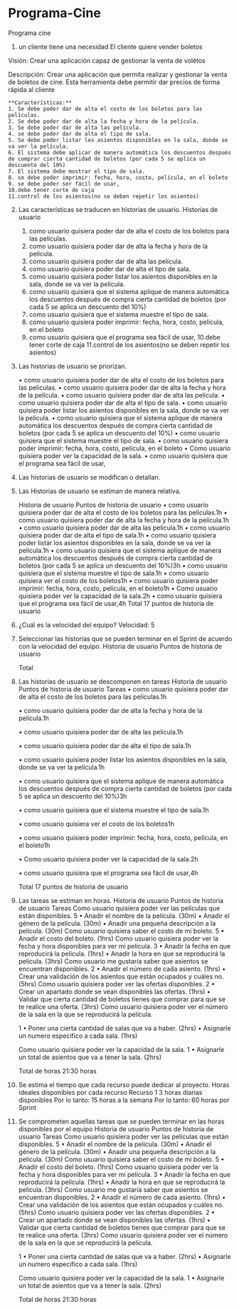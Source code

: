 # Programa-Cine
Programa cine
1. un cliente tiene una necesidad
El cliente quiere vender boletos

Visión: Crear una aplicación capaz de gestionar la venta de volétos

Descripción: Crear una aplicación que permita realizar y gestionar la venta de boletos de cine. Esta herramienta debe permitir dar precios de forma rápida al cliente

    **Características:**
	1. Se debe poder dar de alta el costo de los boletos para las películas.
    2. Se debe poder dar de alta la fecha y hora de la película.
    3. Se debe poder dar de alta las película.
    4. se debe poder dar de alta el tipo de sala.
    5. Se debe poder listar los asientos disponibles en la sala, donde se va ver la película.
    6. El sistema debe aplicar de manera automática los descuentos después de comprar cierta cantidad de boletos (por cada 5 se aplica un descuento del 10%)
    7. El sistema debe mostrar el tipo de sala.
    8. se debe poder imprimir: fecha, hora, costo, película, en el boleto
    9. se debe poder ser fácil de usar,
    10.debe tener corte de caja
    11.control de los asientos(no se deben repetir los asientos)

2. Las características se traducen en historias de usuario. 
Historias de usuario
    1. como usuario quisiera poder dar de alta el costo de los boletos para las películas.
    2. como usuario quisiera poder dar de alta la fecha y hora de la película.
    3. como usuario quisiera poder dar de alta las película.
    4. como usuario quisiera poder dar de alta el tipo de sala.
    5. como usuario quisiera poder listar los asientos disponibles en la sala, donde se va ver la película.
    6. como usuario quisiera que el sistema aplique de manera automática los descuentos después de compra cierta cantidad de boletos (por cada 5 se aplica un descuento del 10%)
    7. como usuario quisiera que el sistema muestre el tipo de sala.
    8. como usuario quisiera poder imprimir: fecha, hora, costo, película, en el boleto
    9. como usuario quisiera que el programa sea fácil de usar,
    10.debe tener corte de caja
    11.control de los asientos(no se deben repetir los asientos)


3. Las historias de usuario se priorizan.

    • como usuario quisiera poder dar de alta el costo de los boletos para las películas.
    • como usuario quisiera poder dar de alta la fecha y hora de la película.
    • como usuario quisiera poder dar de alta las película.
    • como usuario quisiera poder dar de alta el tipo de sala.
    • como usuario quisiera poder listar los asientos disponibles en la sala, donde se va ver la película.
    • como usuario quisiera que el sistema aplique de manera automática los descuentos después de compra cierta cantidad de boletos (por cada 5 se aplica un descuento del 10%)
    • como usuario quisiera que el sistema muestre el tipo de sala.
    • como usuario quisiera poder imprimir: fecha, hora, costo, película, en el boleto
    • Como usuario quisiera poder ver la capacidad de la sala.
    • como usuario quisiera que el programa sea fácil de usar,
4. Las historias de usuario se modifican o detallan.
    
5. Las Historias de usuario se estiman de manera relativa.

    Historia de usuario
        Puntos de historia de usuario
            • como usuario quisiera poder dar de alta el costo de los boletos para las películas.1h
            • como usuario quisiera poder dar de alta la fecha y hora de la película.1h
            • como usuario quisiera poder dar de alta las película.1h
            • como usuario quisiera poder dar de alta el tipo de sala.1h
            • como usuario quisiera poder listar los asientos disponibles en la sala, donde se va ver la película.1h
            • como usuario quisiera que el sistema aplique de manera automática los descuentos después de compra cierta cantidad de boletos (por cada 5 se aplica un descuento del 10%)3h
            • como usuario quisiera que el sistema muestre el tipo de sala.1h
            • como usuario quisiera ver el costo de los boletos1h
            • como usuario quisiera poder imprimir: fecha, hora, costo, película, en el boleto1h
            • Como usuario quisiera poder ver la capacidad de la sala.2h
            • como usuario quisiera que el programa sea fácil de usar,4h
            Total 
            17 puntos de historia de usuario 


6. ¿Cuál es la velocidad del equipo?
    Velocidad: 5

7. Seleccionar las historias que se pueden terminar en el Sprint de acuerdo con la velocidad del equipo.
    Historia de usuario
    Puntos de historia de usuario
    
    Total 



8. Las historias de usuario se descomponen en tareas
    Historia de usuario
    Puntos de historia de usuario
    Tareas
    • como usuario quisiera poder dar de alta el costo de los boletos para las películas.1h
        
    • como usuario quisiera poder dar de alta la fecha y hora de la película.1h
        
    • como usuario quisiera poder dar de alta las película.1h
    
    • como usuario quisiera poder dar de alta el tipo de sala.1h
    
    • como usuario quisiera poder listar los asientos disponibles en la sala, donde se va ver la película.1h
    
    • como usuario quisiera que el sistema aplique de manera automática los descuentos después de compra cierta cantidad de boletos (por cada 5 se aplica un descuento del 10%)3h
    
    • como usuario quisiera que el sistema muestre el tipo de sala.1h
    
    • como usuario quisiera ver el costo de los boletos1h
    
    • como usuario quisiera poder imprimir: fecha, hora, costo, película, en el boleto1h
    
    • Como usuario quisiera poder ver la capacidad de la sala.2h
    
    • como usuario quisiera que el programa sea fácil de usar,4h
    
    Total 
    17 puntos de historia de usuario 
    
9. Las tareas se estiman en horas.
    Historia de usuario
    Puntos de historia de usuario
    Tareas
    Como usuario quisiera poder ver las películas que están disponibles.
    5
        • Anadir el nombre de la película. (30m)
        • Anadir el género de la película. (30m)
        • Anadir una pequeña descripción a la película. (30m)
    Como usuario quisiera saber el costo de mi boleto.
    5
        • Anadir el costo del boleto. (1hrs)
    Como usuario quisiera poder ver la fecha y hora disponibles para ver mi película.
    3
        • Anadir la fecha en que reproducirá la película. (1hrs)
        • Anadir la hora en que se reproducirá la película.  (3hrs) 
    Como usuario me gustaría saber que asientos se encuentran disponibles.
    2
        • Anadir el número de cada asiento. (1hrs)
        • Crear una validación de los asientos que están ocupados y cuáles no. (5hrs)
    Como usuario quisiera poder ver las ofertas disponibles.
    2
        • Crear un apartado donde se vean disponibles las ofertas. (1hrs)
        • Validar que cierta cantidad de boletos tienes que comprar para que se te realice una oferta. (3hrs)
    Como usuario quisiera poder ver el número de la sala en la que se reproducirá la película.

    1
        • Poner una cierta cantidad de salas que va a haber. (2hrs)
        • Asignarle un numero especifico a cada sala. (1hrs)

    Como usuario quisiera poder ver la capacidad de la sala.
    1
        • Asignarle un total de asientos que va a tener la sala. (2hrs)

    Total de horas 
    21:30  horas 

10. Se estima el tiempo que cada recurso puede dedicar al proyecto.
    Horas ideales disponibles por cada recurso
    Recurso 1
    3 horas diarias disponibles
    Por lo tanto: 15 horas a la semana
    Por lo tanto: 60 horas por Sprint

	
11. Se comprometen aquellas tareas que se pueden terminar en las horas disponibles por el equipo 
    Historia de usuario
    Puntos de historia de usuario
    Tareas
    Como usuario quisiera poder ver las películas que están disponibles.
    5
        • Anadir el nombre de la película. (30m)
        • Anadir el género de la película. (30m)
        • Anadir una pequeña descripción a la película. (30m)
    Como usuario quisiera saber el costo de mi boleto.
    5
        • Anadir el costo del boleto. (1hrs)
    Como usuario quisiera poder ver la fecha y hora disponibles para ver mi película.
    3
        • Anadir la fecha en que reproducirá la película. (1hrs)
        • Anadir la hora en que se reproducirá la película.  (3hrs) 
    Como usuario me gustaría saber que asientos se encuentran disponibles.
    2
        • Anadir el número de cada asiento. (1hrs)
        • Crear una validación de los asientos que están ocupados y cuáles no. (5hrs)
    Como usuario quisiera poder ver las ofertas disponibles.
    2
        • Crear un apartado donde se vean disponibles las ofertas. (1hrs)
        • Validar que cierta cantidad de boletos tienes que comprar para que se te realice una oferta. (3hrs)
    Como usuario quisiera poder ver el número de la sala en la que se reproducirá la película.

    1
        • Poner una cierta cantidad de salas que va a haber. (2hrs)
        • Asignarle un numero especifico a cada sala. (1hrs)

    Como usuario quisiera poder ver la capacidad de la sala.
    1
        • Asignarle un total de asientos que va a tener la sala. (2hrs)

    Total de horas 
    21:30  horas 

